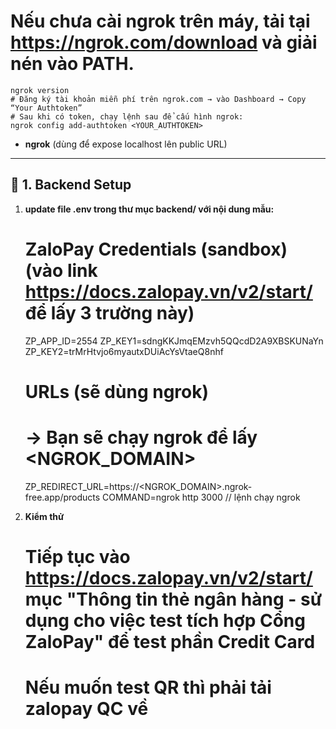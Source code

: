 
# Nếu chưa cài ngrok trên máy, tải tại https://ngrok.com/download và giải nén vào PATH.
    ngrok version
    # Đăng ký tài khoản miễn phí trên ngrok.com → vào Dashboard → Copy “Your Authtoken”
    # Sau khi có token, chạy lệnh sau để cấu hình ngrok:
    ngrok config add-authtoken <YOUR_AUTHTOKEN>
- **ngrok** (dùng để expose localhost lên public URL) 
---
## 🔧 1. Backend Setup
1. **update file .env trong thư mục backend/ với nội dung mẫu:**
    # ZaloPay Credentials (sandbox) (vào link https://docs.zalopay.vn/v2/start/ để lấy 3 trường này)
    ZP_APP_ID=2554
    ZP_KEY1=sdngKKJmqEMzvh5QQcdD2A9XBSKUNaYn
    ZP_KEY2=trMrHtvjo6myautxDUiAcYsVtaeQ8nhf

    # URLs (sẽ dùng ngrok)
    # → Bạn sẽ chạy ngrok để lấy <NGROK_DOMAIN>
    ZP_REDIRECT_URL=https://<NGROK_DOMAIN>.ngrok-free.app/products
    COMMAND=ngrok http 3000 // lệnh chạy ngrok

4. **Kiểm thử**
    # Tiếp tục vào https://docs.zalopay.vn/v2/start/ mục "Thông tin thẻ ngân hàng - sử dụng cho việc test tích hợp Cổng ZaloPay" để test phần Credit Card
    # Nếu muốn test QR thì phải tải zalopay QC về



